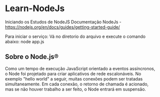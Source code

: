 # Learn-NodeJs

Iniciando os Estudos de NodeJS
Documentação NodeJs - https://nodejs.org/en/docs/guides/getting-started-guide/

Para iniciar o serviço:
    Vá no diretorio do arquivo e execute o comando abaixo:
        node app.js

## Sobre o Node.js®
Como um tempo de execução JavaScript orientado a eventos assíncronos, o Node foi projetado para criar aplicativos de rede escalonáveis. No exemplo "hello world" a seguir, muitas conexões podem ser tratadas simultaneamente. Em cada conexão, o retorno de chamada é acionado, mas se não houver trabalho a ser feito, o Node entrará em suspensão.